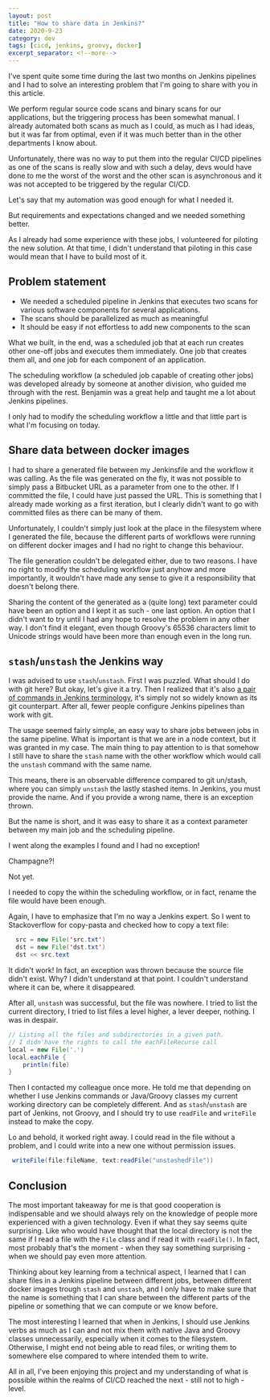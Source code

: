 ```yaml
---
layout: post
title: "How to share data in Jenkins?"
date: 2020-9-23
category: dev
tags: [cicd, jenkins, groovy, docker]
excerpt_separator: <!--more-->
---
```

I've spent quite some time during the last two months on Jenkins pipelines and I had to solve an interesting problem that I'm going to share with you in this article.
<!--more-->

We perform regular source code scans and binary scans for our applications, but the triggering process has been somewhat manual. I already automated both scans as much as I could, as much as I had ideas, but it was far from optimal, even if it was much better than in the other departments I know about.

Unfortunately, there was no way to put them into the regular CI/CD pipelines as one of the scans is really slow and with such a delay, devs would have done to me the worst of the worst and the other scan is asynchronous and it was not accepted to be triggered by the regular CI/CD.

Let's say that my automation was good enough for what I needed it.

But requirements and expectations changed and we needed something better.

As I already had some experience with these jobs, I volunteered for piloting the new solution. At that time, I didn't understand that piloting in this case would mean that I have to build most of it.

## Problem statement

* We needed a scheduled pipeline in Jenkins that executes two scans for various software components for several applications. 
* The scans should be parallelized as much as meaningful
* It should be easy if not effortless to add new components to the scan

What we built, in the end, was a scheduled job that at each run creates other one-off jobs and executes them immediately. One job that creates them all, and one job for each component of an application.

The scheduling workflow (a scheduled job capable of creating other jobs) was developed already by someone at another division, who guided me through with the rest. Benjamin was a great help and taught me a lot about Jenkins pipelines.

I only had to modify the scheduling workflow a little and that little part is what I'm focusing on today.

## Share data between docker images

I had to share a generated file between my Jenkinsfile and the workflow it was calling. As the file was generated on the fly, it was not possible to simply pass a Bitbucket URL as a parameter from one to the other. If I committed the file, I could have just passed the URL. This is something that I already made working as a first iteration, but I clearly didn't want to go with committed files as there can be many of them.

Unfortunately, I couldn't simply just look at the place in the filesystem where I generated the file, because the different parts of workflows were running on different docker images and I had no right to change this behaviour.

The file generation couldn't be delegated either, due to two reasons. I have no right to modify the scheduling workflow just anyhow and more importantly, it wouldn't have made any sense to give it a responsibility that doesn't belong there.

Sharing the content of the generated as a (quite long) text parameter could have been an option and I kept it as such - one last option. An option that I didn't want to try until I had any hope to resolve the problem in any other way. I don't find it elegant, even though Groovy's 65536 characters limit to Unicode strings would have been more than enough even in the long run.

## `stash`/`unstash` the Jenkins way

I was advised to use `stash`/`unstash`. First I was puzzled. What should I do with git here? But okay, let's give it a try. Then I realized that it's also [a pair of commands in Jenkins terminology](https://www.jenkins.io/doc/pipeline/steps/workflow-basic-steps/#stash-stash-some-files-to-be-used-later-in-the-build), it's simply not so widely known as its git counterpart. After all, fewer people configure Jenkins pipelines than work with git.

The usage seemed fairly simple, an easy way to share jobs between jobs in the same pipeline. What is important is that we are in a node context, but it was granted in my case. The main thing to pay attention to is that somehow I still have to share the `stash` name with the other workflow which would call the `unstash` command with the same name. 

This means, there is an observable difference compared to git un/stash, where you can simply `unstash` the lastly stashed items. In Jenkins, you must provide the name. And if you provide a wrong name, there is an exception thrown.

But the name is short, and it was easy to share it as a context parameter between my main job and the scheduling pipeline.

I went along the examples I found and I had no exception! 

Champagne?! 

Not yet.

I needed to copy the within the scheduling workflow, or in fact, rename the file would have been enough.

Again, I have to emphasize that I'm no way a Jenkins expert. So I went to Stackoverflow for copy-pasta and checked how to copy a text file:

```java
  src = new File('src.txt')
  dst = new File('dst.txt')
  dst << src.text
```

It didn't work! In fact, an exception was thrown because the source file didn't exist. Why? I didn't understand at that point. I couldn't understand where it can be, where it disappeared.

After all, `unstash` was successful, but the file was nowhere. I tried to list the current directory, I tried to list files a level higher, a lever deeper, nothing. I was in despair.

```java
// Listing all the files and subdirectories in a given path. 
// I didn'have the rights to call the eachFileRecurse call
local = new File('.')
local.eachFile {
    println(file)
}
```

Then I contacted my colleague once more. He told me that depending on whether I use Jenkins commands or Java/Groovy classes my current working directory can be completely different. And as `stash`/`unstash` are part of Jenkins, not Groovy, and I should try to use `readFile` and `writeFile` instead to make the copy.

Lo and behold, it worked right away. I could read in the file without a problem, and I could write into a new one without permission issues.

```java
 writeFile(file:fileName, text:readFile("unstashedFile"))
```

## Conclusion

The most important takeaway for me is that good cooperation is indispensable and we should always rely on the knowledge of people more experienced with a given technology. Even if what they say seems quite surprising. Like who would have thought that the local directory is not the same if I read a file with the `File` class and if read it with `readFile()`. In fact, most probably that's the moment - when they say something surprising - when we should pay even more attention.

Thinking about key learning from a technical aspect, I learned that I can share files in a Jenkins pipeline between different jobs, between different docker images trough `stash` and `unstash`, and I only have to make sure that the name is something that I can share between the different parts of the pipeline or something that we can compute or we know before.

The most interesting I learned that when in Jenkins, I should use Jenkins verbs as much as I can and not mix them with native Java and Groovy classes unnecessarily, especially when it comes to the filesystem. Otherwise, I might end not being able to read files, or writing them to somewhere else compared to where intended them to write.

All in all, I've been enjoying this project and my understanding of what is possible within the realms of CI/CD reached the next - still not to high - level.